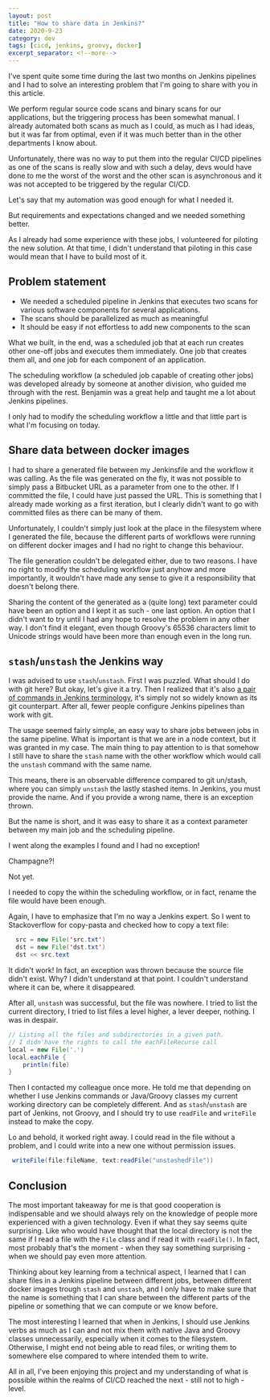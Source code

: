 ```yaml
---
layout: post
title: "How to share data in Jenkins?"
date: 2020-9-23
category: dev
tags: [cicd, jenkins, groovy, docker]
excerpt_separator: <!--more-->
---
```

I've spent quite some time during the last two months on Jenkins pipelines and I had to solve an interesting problem that I'm going to share with you in this article.
<!--more-->

We perform regular source code scans and binary scans for our applications, but the triggering process has been somewhat manual. I already automated both scans as much as I could, as much as I had ideas, but it was far from optimal, even if it was much better than in the other departments I know about.

Unfortunately, there was no way to put them into the regular CI/CD pipelines as one of the scans is really slow and with such a delay, devs would have done to me the worst of the worst and the other scan is asynchronous and it was not accepted to be triggered by the regular CI/CD.

Let's say that my automation was good enough for what I needed it.

But requirements and expectations changed and we needed something better.

As I already had some experience with these jobs, I volunteered for piloting the new solution. At that time, I didn't understand that piloting in this case would mean that I have to build most of it.

## Problem statement

* We needed a scheduled pipeline in Jenkins that executes two scans for various software components for several applications. 
* The scans should be parallelized as much as meaningful
* It should be easy if not effortless to add new components to the scan

What we built, in the end, was a scheduled job that at each run creates other one-off jobs and executes them immediately. One job that creates them all, and one job for each component of an application.

The scheduling workflow (a scheduled job capable of creating other jobs) was developed already by someone at another division, who guided me through with the rest. Benjamin was a great help and taught me a lot about Jenkins pipelines.

I only had to modify the scheduling workflow a little and that little part is what I'm focusing on today.

## Share data between docker images

I had to share a generated file between my Jenkinsfile and the workflow it was calling. As the file was generated on the fly, it was not possible to simply pass a Bitbucket URL as a parameter from one to the other. If I committed the file, I could have just passed the URL. This is something that I already made working as a first iteration, but I clearly didn't want to go with committed files as there can be many of them.

Unfortunately, I couldn't simply just look at the place in the filesystem where I generated the file, because the different parts of workflows were running on different docker images and I had no right to change this behaviour.

The file generation couldn't be delegated either, due to two reasons. I have no right to modify the scheduling workflow just anyhow and more importantly, it wouldn't have made any sense to give it a responsibility that doesn't belong there.

Sharing the content of the generated as a (quite long) text parameter could have been an option and I kept it as such - one last option. An option that I didn't want to try until I had any hope to resolve the problem in any other way. I don't find it elegant, even though Groovy's 65536 characters limit to Unicode strings would have been more than enough even in the long run.

## `stash`/`unstash` the Jenkins way

I was advised to use `stash`/`unstash`. First I was puzzled. What should I do with git here? But okay, let's give it a try. Then I realized that it's also [a pair of commands in Jenkins terminology](https://www.jenkins.io/doc/pipeline/steps/workflow-basic-steps/#stash-stash-some-files-to-be-used-later-in-the-build), it's simply not so widely known as its git counterpart. After all, fewer people configure Jenkins pipelines than work with git.

The usage seemed fairly simple, an easy way to share jobs between jobs in the same pipeline. What is important is that we are in a node context, but it was granted in my case. The main thing to pay attention to is that somehow I still have to share the `stash` name with the other workflow which would call the `unstash` command with the same name. 

This means, there is an observable difference compared to git un/stash, where you can simply `unstash` the lastly stashed items. In Jenkins, you must provide the name. And if you provide a wrong name, there is an exception thrown.

But the name is short, and it was easy to share it as a context parameter between my main job and the scheduling pipeline.

I went along the examples I found and I had no exception! 

Champagne?! 

Not yet.

I needed to copy the within the scheduling workflow, or in fact, rename the file would have been enough.

Again, I have to emphasize that I'm no way a Jenkins expert. So I went to Stackoverflow for copy-pasta and checked how to copy a text file:

```java
  src = new File('src.txt')
  dst = new File('dst.txt')
  dst << src.text
```

It didn't work! In fact, an exception was thrown because the source file didn't exist. Why? I didn't understand at that point. I couldn't understand where it can be, where it disappeared.

After all, `unstash` was successful, but the file was nowhere. I tried to list the current directory, I tried to list files a level higher, a lever deeper, nothing. I was in despair.

```java
// Listing all the files and subdirectories in a given path. 
// I didn'have the rights to call the eachFileRecurse call
local = new File('.')
local.eachFile {
    println(file)
}
```

Then I contacted my colleague once more. He told me that depending on whether I use Jenkins commands or Java/Groovy classes my current working directory can be completely different. And as `stash`/`unstash` are part of Jenkins, not Groovy, and I should try to use `readFile` and `writeFile` instead to make the copy.

Lo and behold, it worked right away. I could read in the file without a problem, and I could write into a new one without permission issues.

```java
 writeFile(file:fileName, text:readFile("unstashedFile"))
```

## Conclusion

The most important takeaway for me is that good cooperation is indispensable and we should always rely on the knowledge of people more experienced with a given technology. Even if what they say seems quite surprising. Like who would have thought that the local directory is not the same if I read a file with the `File` class and if read it with `readFile()`. In fact, most probably that's the moment - when they say something surprising - when we should pay even more attention.

Thinking about key learning from a technical aspect, I learned that I can share files in a Jenkins pipeline between different jobs, between different docker images trough `stash` and `unstash`, and I only have to make sure that the name is something that I can share between the different parts of the pipeline or something that we can compute or we know before.

The most interesting I learned that when in Jenkins, I should use Jenkins verbs as much as I can and not mix them with native Java and Groovy classes unnecessarily, especially when it comes to the filesystem. Otherwise, I might end not being able to read files, or writing them to somewhere else compared to where intended them to write.

All in all, I've been enjoying this project and my understanding of what is possible within the realms of CI/CD reached the next - still not to high - level.